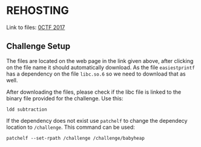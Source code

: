 # REHOSTING

Link to files: [0CTF 2017](https://poning.me/2017/03/23/EasiestPrintf/)

## Challenge Setup
The files are located on the web page in the link given above, after clicking on the file name it should automatically download. As the file `easiestprintf` has a dependency on the file `libc.so.6` so we need to download that as well.

After downloading the files, please check if the libc file is linked to the binary file provided for the challenge.
Use this:
```
ldd subtraction
```

If the dependency does not exist use `patchelf` to change the dependecy location to `/challenge`. This command can be used:
```
patchelf --set-rpath /challenge /challenge/babyheap
```
